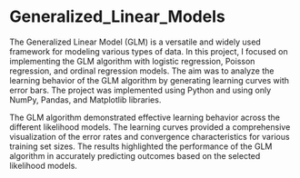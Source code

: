 # Generalized_Linear_Models

The Generalized Linear Model (GLM) is a versatile and widely used framework for modeling various types of data. In this project, I focused on implementing the GLM algorithm with logistic regression, Poisson regression, and ordinal regression models. The aim was to analyze the learning behavior of the GLM algorithm by generating learning curves with error bars. The project was implemented using Python and using only NumPy, Pandas, and Matplotlib libraries.

The GLM algorithm demonstrated effective learning behavior across the different likelihood models. The learning curves provided a comprehensive visualization of the error rates and convergence characteristics for various training set sizes. The results highlighted the performance of the GLM algorithm in accurately predicting outcomes based on the selected likelihood models.
